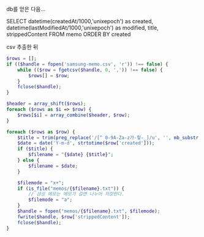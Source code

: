 
db를 얻은 다음...

SELECT datetime(createdAt/1000,'unixepoch') as created, datetime(lastModifiedAt/1000,'unixepoch') as modified, title, strippedContent FROM memo ORDER BY created


csv 추출한 뒤 


~~~ php
$rows = [];
if (($handle = fopen('samsung-memo.csv', 'r')) !== false) {
    while (($row = fgetcsv($handle, 0, ',')) !== false) {
        $rows[] = $row;
    }
    fclose($handle);
}

$header = array_shift($rows);
foreach ($rows as $i => $row) {
    $rows[$i] = array_combine($header, $row);
}

foreach ($rows as $row) {
    $title = trim(preg_replace('/[^ 0-9A-Za-z가-힣-_]/u', '', mb_substr((explode("\n", $row['title'])[0] ?? ''), 0, 20)));
    $date = date('Y-m-d', strtotime($row['created']));
    if ($title) {
        $filename = "{$date} {$title}";
    } else {
        $filename = $date;
    }

    $filemode = "x+";
    if (is_file("memos/{$filename}.txt")) {
        // 삼성 메모는 메모가 길면 나누어 저장한다.
        $filemode = "a";
    }
    $handle = fopen("memos/{$filename}.txt", $filemode);
    fwrite($handle, $row['strippedContent']);
    fclose($handle);
}
~~~
